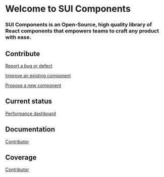 # Welcome to SUI Components

### SUI Components is an Open-Source, high quality library of React components that empowers teams to craft any product with ease.

## Contribute

<a href="https://github.com/SUI-Components/sui-components/issues/new?template=report-a-bug---issue.md" target="_blank">Report a bug or defect</a>

<a href="https://github.com/SUI-Components/sui-components/discussions/new" target="_blank">Improve an existing component</a>

<a href="https://github.com/SUI-Components/sui-components/discussions/new" target="_blank">Propose a new component</a>

## Current status

<a href="https://pages.github.mpi-internal.com/scmspain/design-systems/sui/index.html" target="_blank">Performance dashboard</a>

## Documentation

<a href="https://github.com/SUI-Components/sui-components/tree/master/contributor-docs" target="_blank">Contributor</a>

## Coverage
<a href="_coverage/index.html" target="_blank">Contributor</a>